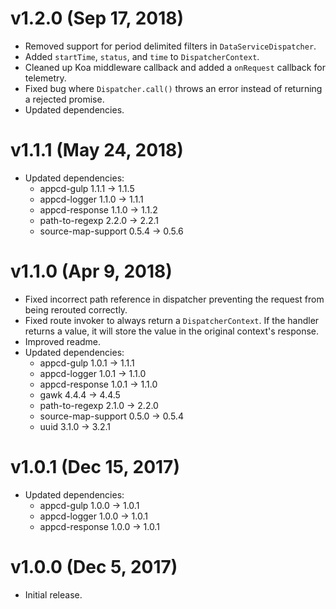 # v1.2.0 (Sep 17, 2018)

 * Removed support for period delimited filters in `DataServiceDispatcher`.
 * Added `startTime`, `status`, and `time` to `DispatcherContext`.
 * Cleaned up Koa middleware callback and added a `onRequest` callback for telemetry.
 * Fixed bug where `Dispatcher.call()` throws an error instead of returning a rejected promise.
 * Updated dependencies.

# v1.1.1 (May 24, 2018)

 * Updated dependencies:
   - appcd-gulp 1.1.1 -> 1.1.5
   - appcd-logger 1.1.0 -> 1.1.1
   - appcd-response 1.1.0 -> 1.1.2
   - path-to-regexp 2.2.0 -> 2.2.1
   - source-map-support 0.5.4 -> 0.5.6

# v1.1.0 (Apr 9, 2018)

 * Fixed incorrect path reference in dispatcher preventing the request from being rerouted
   correctly.
 * Fixed route invoker to always return a `DispatcherContext`. If the handler returns a value,
   it will store the value in the original context's response.
 * Improved readme.
 * Updated dependencies:
   - appcd-gulp 1.0.1 -> 1.1.1
   - appcd-logger 1.0.1 -> 1.1.0
   - appcd-response 1.0.1 -> 1.1.0
   - gawk 4.4.4 -> 4.4.5
   - path-to-regexp 2.1.0 -> 2.2.0
   - source-map-support 0.5.0 -> 0.5.4
   - uuid 3.1.0 -> 3.2.1

# v1.0.1 (Dec 15, 2017)

 * Updated dependencies:
   - appcd-gulp 1.0.0 -> 1.0.1
   - appcd-logger 1.0.0 -> 1.0.1
   - appcd-response 1.0.0 -> 1.0.1

# v1.0.0 (Dec 5, 2017)

 - Initial release.
